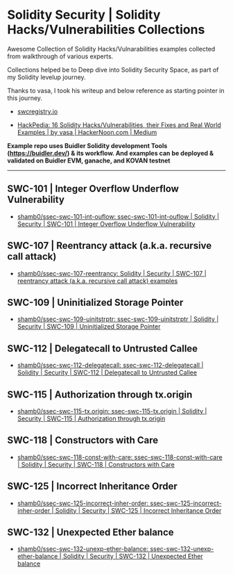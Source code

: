 # Solidity Security | Solidity Hacks/Vulnerabilities Collections

Awesome Collection of Solidity Hacks/Vulnarabilities examples collected from walkthrough of various experts. 

Collections helped be to Deep dive into Solidity Security Space, as part of my Solidity levelup journey.

Thanks to vasa, I took his writeup and below reference as starting pointer in this journey.

* [swcregistry.io](https://swcregistry.io/docs/SWC-112)

* [HackPedia: 16 Solidity Hacks/Vulnerabilities, their Fixes and Real World Examples | by vasa | HackerNoon.com | Medium](https://medium.com/hackernoon/hackpedia-16-solidity-hacks-vulnerabilities-their-fixes-and-real-world-examples-f3210eba5148)

**Example repo uses Buidler Solidity development Tools (https://buidler.dev/) & its workflow. And examples can be deployed & validated on Buidler EVM, ganache, and KOVAN testnet**

---

## SWC-101 | Integer Overflow Underflow Vulnerability

* [shamb0/ssec-swc-101-int-ouflow: ssec-swc-101-int-ouflow | Solidity | Security | SWC-101 | Integer Overflow Underflow Vulnerability](https://github.com/shamb0/ssec-swc-101-int-ouflow)

## SWC-107 | Reentrancy attack (a.k.a. recursive call attack)

* [shamb0/ssec-swc-107-reentrancy: Solidity | Security | SWC-107 | reentrancy attack (a.k.a. recursive call attack) examples](https://github.com/shamb0/ssec-swc-107-reentrancy)

## SWC-109 | Uninitialized Storage Pointer

* [shamb0/ssec-swc-109-uinitstrptr: ssec-swc-109-uinitstrptr | Solidity | Security | SWC-109 | Uninitialized Storage Pointer](https://github.com/shamb0/ssec-swc-109-uinitstrptr)

## SWC-112 | Delegatecall to Untrusted Callee

* [shamb0/ssec-swc-112-delegatecall: ssec-swc-112-delegatecall | Solidity | Security | SWC-112 | Delegatecall to Untrusted Callee](https://github.com/shamb0/ssec-swc-112-delegatecall)

## SWC-115 | Authorization through tx.origin

* [shamb0/ssec-swc-115-tx.origin: ssec-swc-115-tx.origin | Solidity | Security | SWC-115 | Authorization through tx.origin](https://github.com/shamb0/ssec-swc-115-tx.origin)

## SWC-118 | Constructors with Care

* [shamb0/ssec-swc-118-const-with-care: ssec-swc-118-const-with-care | Solidity | Security | SWC-118 | Constructors with Care](https://github.com/shamb0/ssec-swc-118-const-with-care)

## SWC-125 | Incorrect Inheritance Order

* [shamb0/ssec-swc-125-incorrect-inher-order: ssec-swc-125-incorrect-inher-order | Solidity | Security | SWC-125 | Incorrect Inheritance Order](https://github.com/shamb0/ssec-swc-125-incorrect-inher-order)


## SWC-132 | Unexpected Ether balance

* [shamb0/ssec-swc-132-unexp-ether-balance: ssec-swc-132-unexp-ether-balance | Solidity | Security | SWC-132 | Unexpected Ether balance](https://github.com/shamb0/ssec-swc-132-unexp-ether-balance)




